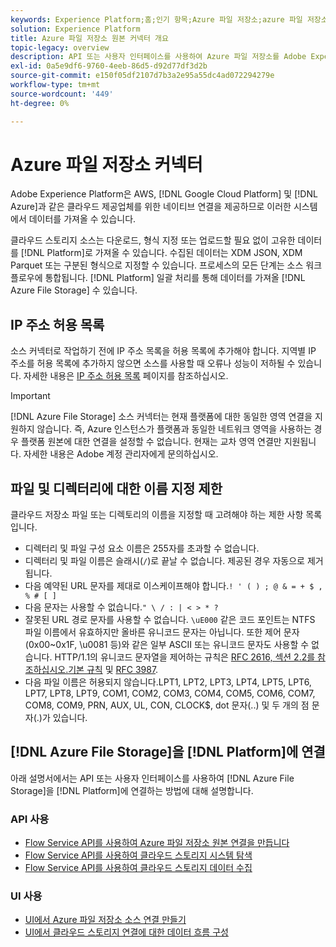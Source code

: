 ```yaml
---
keywords: Experience Platform;홈;인기 항목;Azure 파일 저장소;azure 파일 저장소
solution: Experience Platform
title: Azure 파일 저장소 원본 커넥터 개요
topic-legacy: overview
description: API 또는 사용자 인터페이스를 사용하여 Azure 파일 저장소를 Adobe Experience Platform에 연결하는 방법을 알아봅니다.
exl-id: 0a5e9df6-9760-4eeb-86d5-d92d77df3d2b
source-git-commit: e150f05df2107d7b3a2e95a55dc4ad072294279e
workflow-type: tm+mt
source-wordcount: '449'
ht-degree: 0%

---
```


# Azure 파일 저장소 커넥터

Adobe Experience Platform은 AWS, [!DNL Google Cloud Platform] 및 [!DNL Azure]과 같은 클라우드 제공업체를 위한 네이티브 연결을 제공하므로 이러한 시스템에서 데이터를 가져올 수 있습니다.

클라우드 스토리지 소스는 다운로드, 형식 지정 또는 업로드할 필요 없이 고유한 데이터를 [!DNL Platform]로 가져올 수 있습니다. 수집된 데이터는 XDM JSON, XDM Parquet 또는 구분된 형식으로 지정할 수 있습니다. 프로세스의 모든 단계는 소스 워크플로우에 통합됩니다. [!DNL Platform] 일괄 처리를 통해 데이터를 가져올  [!DNL Azure File Storage] 수 있습니다.

## IP 주소 허용 목록

소스 커넥터로 작업하기 전에 IP 주소 목록을 허용 목록에 추가해야 합니다. 지역별 IP 주소를 허용 목록에 추가하지 않으면 소스를 사용할 때 오류나 성능이 저하될 수 있습니다. 자세한 내용은 [IP 주소 허용 목록](../../ip-address-allow-list.md) 페이지를 참조하십시오.

>[!IMPORTANT]
>
>[!DNL Azure File Storage] 소스 커넥터는 현재 플랫폼에 대한 동일한 영역 연결을 지원하지 않습니다. 즉, Azure 인스턴스가 플랫폼과 동일한 네트워크 영역을 사용하는 경우 플랫폼 원본에 대한 연결을 설정할 수 없습니다. 현재는 교차 영역 연결만 지원됩니다. 자세한 내용은 Adobe 계정 관리자에게 문의하십시오.

## 파일 및 디렉터리에 대한 이름 지정 제한

클라우드 저장소 파일 또는 디렉토리의 이름을 지정할 때 고려해야 하는 제한 사항 목록입니다.

- 디렉터리 및 파일 구성 요소 이름은 255자를 초과할 수 없습니다.
- 디렉터리 및 파일 이름은 슬래시(`/`)로 끝날 수 없습니다. 제공된 경우 자동으로 제거됩니다.
- 다음 예약된 URL 문자를 제대로 이스케이프해야 합니다.`! ' ( ) ; @ & = + $ , % # [ ]`
- 다음 문자는 사용할 수 없습니다.`" \ / : | < > * ?`
- 잘못된 URL 경로 문자를 사용할 수 없습니다. `\uE000` 같은 코드 포인트는 NTFS 파일 이름에서 유효하지만 올바른 유니코드 문자는 아닙니다. 또한 제어 문자(0x00~0x1F, \u0081 등)와 같은 일부 ASCII 또는 유니코드 문자도 사용할 수 없습니다. HTTP/1.1의 유니코드 문자열을 제어하는 규칙은 [RFC 2616, 섹션 2.2를 참조하십시오.기본 규칙](https://www.ietf.org/rfc/rfc2616.txt) 및 [RFC 3987](https://www.ietf.org/rfc/rfc3987.txt).
- 다음 파일 이름은 허용되지 않습니다.LPT1, LPT2, LPT3, LPT4, LPT5, LPT6, LPT7, LPT8, LPT9, COM1, COM2, COM3, COM4, COM5, COM6, COM7, COM8, COM9, PRN, AUX, UL, CON, CLOCK$, dot 문자(..) 및 두 개의 점 문자(.)가 있습니다.

## [!DNL Azure File Storage]을 [!DNL Platform]에 연결

아래 설명서에서는 API 또는 사용자 인터페이스를 사용하여 [!DNL Azure File Storage]을 [!DNL Platform]에 연결하는 방법에 대해 설명합니다.

### API 사용

- [Flow Service API를 사용하여 Azure 파일 저장소 원본 연결을 만듭니다](../../tutorials/api/create/cloud-storage/azure-file-storage.md)
- [Flow Service API를 사용하여 클라우드 스토리지 시스템 탐색](../../tutorials/api/explore/cloud-storage.md)
- [Flow Service API를 사용하여 클라우드 스토리지 데이터 수집](../../tutorials/api/collect/cloud-storage.md)

### UI 사용

- [UI에서 Azure 파일 저장소 소스 연결 만들기](../../tutorials/ui/create/cloud-storage/azure-file-storage.md)
- [UI에서 클라우드 스토리지 연결에 대한 데이터 흐름 구성](../../tutorials/ui/dataflow/batch/cloud-storage.md)
